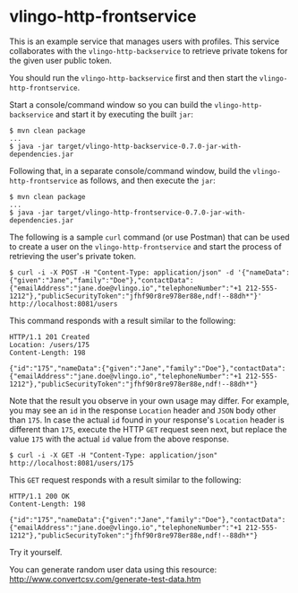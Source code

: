 # vlingo-http-frontservice

This is an example service that manages users with profiles. This service collaborates with the
`vlingo-http-backservice` to retrieve private tokens for the given user public token.

You should run the `vlingo-http-backservice` first and then start the `vlingo-http-frontservice`.

Start a console/command window so you can build the `vlingo-http-backservice` and start it by executing the built `jar`:

```
$ mvn clean package
...
$ java -jar target/vlingo-http-backservice-0.7.0-jar-with-dependencies.jar
```


Following that, in a separate console/command window, build the `vlingo-http-frontservice` as follows, and then execute the `jar`:

```
$ mvn clean package
...
$ java -jar target/vlingo-http-frontservice-0.7.0-jar-with-dependencies.jar
```

The following is a sample `curl` command (or use Postman) that can be used to create a user on the `vlingo-http-frontservice` and start the process of retrieving the user's private token.

```
$ curl -i -X POST -H "Content-Type: application/json" -d '{"nameData":{"given":"Jane","family":"Doe"},"contactData":{"emailAddress":"jane.doe@vlingo.io","telephoneNumber":"+1 212-555-1212"},"publicSecurityToken":"jfhf90r8re978er88e,ndf!--88dh*"}' http://localhost:8081/users
```

This command responds with a result similar to the following:

```
HTTP/1.1 201 Created
Location: /users/175
Content-Length: 198

{"id":"175","nameData":{"given":"Jane","family":"Doe"},"contactData":{"emailAddress":"jane.doe@vlingo.io","telephoneNumber":"+1 212-555-1212"},"publicSecurityToken":"jfhf90r8re978er88e,ndf!--88dh*"}
```

Note that the result you observe in your own usage may differ. For example, you may see an `id` in the response `Location` header and `JSON` body other than `175`. In case the actual `id` found in your response's `Location` header is different than `175`, execute the HTTP `GET` request seen next, but replace the value `175` with the actual `id` value from the above response.

```
$ curl -i -X GET -H "Content-Type: application/json" http://localhost:8081/users/175
```

This `GET` request responds with a result similar to the following:

```
HTTP/1.1 200 OK
Content-Length: 198

{"id":"175","nameData":{"given":"Jane","family":"Doe"},"contactData":{"emailAddress":"jane.doe@vlingo.io","telephoneNumber":"+1 212-555-1212"},"publicSecurityToken":"jfhf90r8re978er88e,ndf!--88dh*"}
```

Try it yourself.

You can generate random user data using this resource:
http://www.convertcsv.com/generate-test-data.htm
